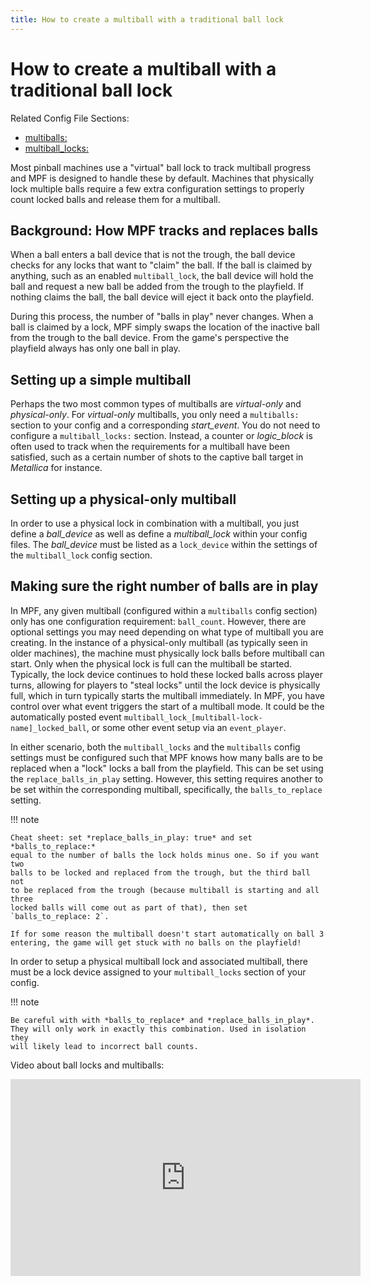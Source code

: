 ```yaml
---
title: How to create a multiball with a traditional ball lock
---
```


# How to create a multiball with a traditional ball lock


Related Config File Sections:

* [multiballs:](../../config/multiballs.md)
* [multiball_locks:](../../config/multiball_locks.md)

Most pinball machines use a "virtual" ball lock to track multiball
progress and MPF is designed to handle these by default. Machines that
physically lock multiple balls require a few extra configuration
settings to properly count locked balls and release them for a
multiball.

## Background: How MPF tracks and replaces balls

When a ball enters a ball device that is not the trough, the ball device
checks for any locks that want to "claim" the ball. If the ball is
claimed by anything, such as an enabled `multiball_lock`, the ball
device will hold the ball and request a new ball be added from the
trough to the playfield. If nothing claims the ball, the ball device
will eject it back onto the playfield.

During this process, the number of "balls in play" never changes. When
a ball is claimed by a lock, MPF simply swaps the location of the
inactive ball from the trough to the ball device. From the game's
perspective the playfield always has only one ball in play.

## Setting up a simple multiball
Perhaps the two most common types of multiballs are *virtual-only* and *physical-only*. For *virtual-only* multiballs, you only need a `multiballs:` section to your config and a corresponding *start_event*. You do not need to configure a `multiball_locks:` section. Instead, a counter or *logic_block* is often used to track when the requirements for a multiball have been satisfied, such as a certain number of shots to the captive ball target in _Metallica_ for instance.

## Setting up a physical-only multiball
In order to use a physical lock in combination with a multiball, you just define a *ball_device* as well as define a *multiball_lock* within your config files. The *ball_device* must be listed as a `lock_device` within the settings of the `multiball_lock` config section.

## Making sure the right number of balls are in play

In MPF, any given multiball (configured within a `multiballs` config section) only has one configuration requirement: `ball_count`. However, there are optional settings you may need depending on what type of multiball you are creating. In the instance of a physical-only multiball (as typically seen in older machines), the machine must physically lock balls before multiball can start. Only when the physical lock is full can the multiball be started. Typically, the lock device continues to hold these locked balls across player turns, allowing for players to "steal locks" until the lock device is physically full, which in turn typically starts the multiball immediately. In MPF, you have control over what event triggers the start of a multiball mode. It could be the automatically posted event `multiball_lock_[multiball-lock-name]_locked_ball`, or some other event setup via an `event_player`.

In either scenario, both the `multiball_locks` and the `multiballs` config settings must be configured such that MPF knows how many balls are to be replaced when a "lock" locks a ball from the playfield. This can be set using the `replace_balls_in_play` setting. However, this setting requires another to be set within the corresponding multiball, specifically, the `balls_to_replace` setting.

!!! note

    Cheat sheet: set *replace_balls_in_play: true* and set *balls_to_replace:* 
    equal to the number of balls the lock holds minus one. So if you want two 
    balls to be locked and replaced from the trough, but the third ball not 
    to be replaced from the trough (because multiball is starting and all three 
    locked balls will come out as part of that), then set `balls_to_replace: 2`. 
    
    If for some reason the multiball doesn't start automatically on ball 3 
    entering, the game will get stuck with no balls on the playfield!

In order to setup a physical multiball lock and associated multiball, there must be a lock device assigned to your `multiball_locks` section of your config. 

!!! note

    Be careful with with *balls_to_replace* and *replace_balls_in_play*.
    They will only work in exactly this combination. Used in isolation they
    will likely lead to incorrect ball counts.

Video about ball locks and multiballs:

<div class="video-wrapper">
<iframe width="560" height="315" src="https://www.youtube.com/embed/2mFkgIlksC4" title="YouTube video player" frameborder="0" allow="accelerometer; autoplay; clipboard-write; encrypted-media; gyroscope; picture-in-picture" allowfullscreen></iframe>
</div>
